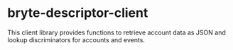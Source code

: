 # bryte-descriptor-client

This client library provides functions to retrieve account data as JSON and lookup discriminators for accounts and events.